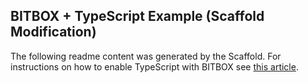 ## BITBOX + TypeScript Example (Scaffold Modification)

The following readme content was generated by the Scaffold. For instructions on how to enable TypeScript with BITBOX see [this article](https://developer.bitcoin.com/tutorials/bitbox-typescript-support.html).

